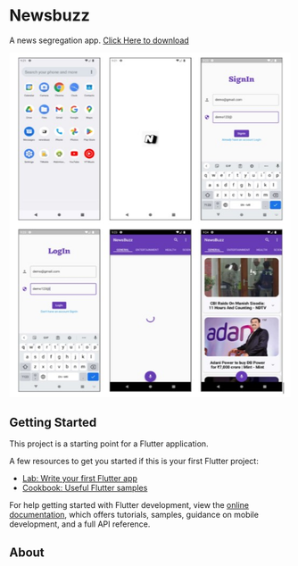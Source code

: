 # Newsbuzz

 A news segregation app. <a href="https://drive.google.com/file/d/1kXoDAe7Nkruj5HyvGAuFF2PGa-KT1IUc/view?usp=drive_link"> Click Here to download </a>
 
 <img src = "https://github.com/Suraj20701/newsbuzz/blob/master/assets/screenshot.jpg?raw=true">


## Getting Started

This project is a starting point for a Flutter application.

A few resources to get you started if this is your first Flutter project:

- [Lab: Write your first Flutter app](https://docs.flutter.dev/get-started/codelab)
- [Cookbook: Useful Flutter samples](https://docs.flutter.dev/cookbook)

For help getting started with Flutter development, view the
[online documentation](https://docs.flutter.dev/), which offers tutorials,
samples, guidance on mobile development, and a full API reference.

## About 
